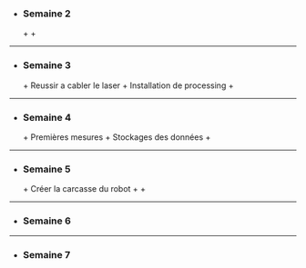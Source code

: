 - <h3> Semaine 2 </h2>
  + 
  + 
***
- <h3>Semaine 3 </h2>  
  + Reussir a cabler le laser  
  + Installation de processing  
  +
***
- <h3> Semaine 4 </h2>  
  + Premières mesures   
  + Stockages des données  
  + 

***
- <h3> Semaine 5 </h2>  
  + Créer la carcasse du robot  
  + 
  +

***
- <h3> Semaine 6 </h2>  


***
- <h3> Semaine 7 </h2>  

